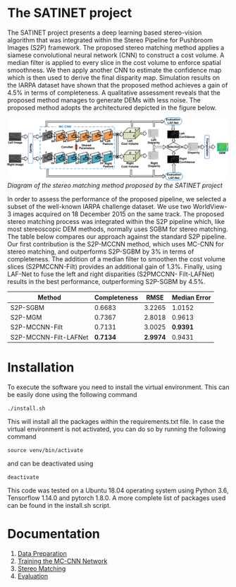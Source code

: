 # The SATINET project
The SATINET project presents a deep learning based stereo-vision algorithm that was integrated within the Stereo Pipeline for Pushbroom Images (S2P) framework. The proposed stereo matching 
method applies a siamese convolutional neural network (CNN) to construct a cost volume. A median filter is applied to every slice in the cost volume to enforce spatial smoothness. We then 
apply another CNN to estimate the confidence map which is then used to derive the final disparity map. Simulation results on the IARPA dataset have shown that the proposed method achieves a 
gain of 4.5% in terms of completeness. A qualitative assessment reveals that the proposed method manages to generate DEMs with less noise. The proposed method adopts the architectured
depicted in the figure below.

![Diagram of the proposed method](./Figures/diagram.png)*Diagram of the stereo matching method proposed by the SATINET project*

In order to assess the performance of the proposed pipeline, we selected a subset of the well-known IARPA challenge dataset. We use two WorldView-3 images acquired on 18 December 2015 on 
the same track. The proposed stereo matching process was integrated within the S2P pipeline which, like most stereoscopic DEM methods, normally uses SGBM for stereo matching. 
The table below compares our approach against the standard S2P pipeline. Our first contribution is the S2P-MCCNN method, which uses MC-CNN for stereo matching, and outperforms 
S2P-SGBM by 3% in terms of completeness. The addition of a median filter to smoothen the cost volume slices (S2PMCCNN-Filt) provides an additional gain of 1.3%. Finally, using LAF-Net to fuse the left and right disparities (S2PMCCNN-
Filt-LAFNet) results in the best performance, outperforming S2P-SGBM by 4.5%.

| Method      | Completeness | RMSE | Median Error |
| ----------- | ----------- | ----------- | ----------- |
| S2P-SGBM      | 0.6683       | 3.2265       | 1.0152       |
| S2P-MGM      | 0.7367      | 2.8018       | 0.9613       |
| S2P-MCCNN-Filt   | 0.7131        | 3.0025       | **0.9391**       |
| S2P-MCCNN-Filt-LAFNet   | **0.7134**        | **2.9974**       | 0.9431       |

# Installation

To execute the software you need to install the virtual environment. This can be easily
done using the following command

```console
./install.sh
```
This will install all the packages within the requirements.txt file.
In case the virtual environment is not activated, you can do so by running the following command

```console
source venv/bin/activate
```
and can be deactivated using

```console
deactivate
```

This code was tested on a Ubuntu 18.04 operating system using Python 3.6, Tensorflow 1.14.0 and pytorch 1.8.0.
A more complete list of packages used can be found in the install.sh script.

# Documentation
1.  [Data Preparation](./Docs/Data-Preparation.md)
2.  [Training the MC-CNN Network](./Docs/Training-MCCNN.md)
3.  [Stereo Matching](./Docs/Stereo-Matching.md)
4.  [Evaluation](./Docs/Evaluation.md)